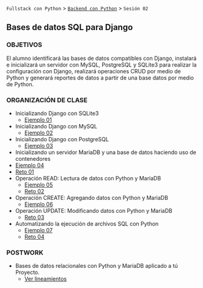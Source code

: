 `Fullstack con Python` > [`Backend con Python`](../Readme.md) > `Sesión 02`
## Bases de datos SQL para Django

### OBJETIVOS
El alumno identificará las bases de datos compatibles con Django, instalará e inicializará un servidor con MySQL, PostgreSQL y SQLite3 para realizar la configuración con Django, realizará operaciones CRUD por medio de Python y generará reportes de datos a partir de una base datos por medio de Python.

### ORGANIZACIÓN DE CLASE
 - Inicializando Django con SQLite3
   - [Ejemplo 01](Ejemplo-01)
 - Inicializando Django con MySQL
   - [Ejemplo 02](Ejemplo-02)
 - Inicializando Django con PostgreSQL
   - [Ejemplo 03](Ejemplo-03)
  - Inicializando un servidor MariaDB y una base de datos haciendo uso de contenedores
   - [Ejemplo 04](Ejemplo-04)
   - [Reto 01](Reto-01)
 - Operación READ: Lectura de datos con Python y MariaDB
   - [Ejemplo 05](Ejemplo-05)
   - [Reto 02](Reto-02)
 - Operación CREATE: Agregando datos con Python y MariaDB
   - [Ejemplo 06](Ejemplo-06)
 - Operación UPDATE: Modificando datos con Python y MariaDB
   - [Reto 03](Reto-03)
 - Automatizando la ejecución de archivos SQL con Python
   - [Ejemplo 07](Ejemplo-07)
   - [Reto 04](Reto-04)

### POSTWORK
 - Bases de datos relacionales con Python y MariaDB aplicado a tú Proyecto.
   - [Ver lineamientos](Postwork)
